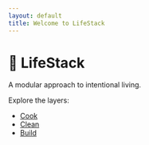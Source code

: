 ```yaml
---
layout: default
title: Welcome to LifeStack
---
```


# 🧬 LifeStack

A modular approach to intentional living.

Explore the layers:
- [Cook](./cook/)
- [Clean](./clean/)
- [Build](./build/)
